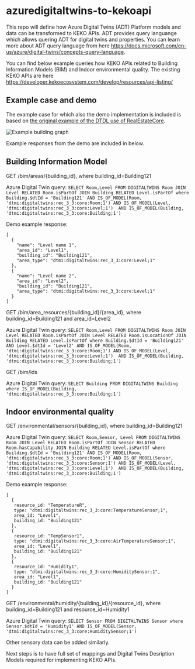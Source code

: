 # azuredigitaltwins-to-kekoapi

This repo will define how Azure Digital Twins (ADT) Platform models and data can be transformed to KEKO APIs. ADT provides query languange which allows quering ADT for digital twins and properties. You can learn more about ADT query language from here https://docs.microsoft.com/en-us/azure/digital-twins/concepts-query-language.

You can find below example queries how KEKO APIs related to Building Information Models (BIM) and Indoor environmental quality. The existing KEKO APIs are here  https://developer.kekoecosystem.com/develop/resources/api-listing/ 

## Example case and demo

The example case for which also the demo implementation is included is based on [the original example of the DTDL use of RealEstateCore](https://github.com/Azure/opendigitaltwins-building#using-realestatecore-ontology).

![Example building graph](https://drive.google.com/uc?export=view&id=1eeNp_BzVsgpMcYXhRVNfAB-aO3piO4pC)

Example responses from the demo are included in below.

## Building Information Model

GET /bim/areas/{building_id}, where building_id=Building121

Azure Digital Twin query:
`SELECT Room,Level FROM DIGITALTWINS Room JOIN Level RELATED Room.isPartOf JOIN Building RELATED Level.isPartOf where Building.$dtId = 'Building121' AND IS_OF_MODEL(Room, 'dtmi:digitaltwins:rec_3_3:core:Room;1') AND IS_OF_MODEL(Level, 'dtmi:digitaltwins:rec_3_3:core:Level;1')  AND IS_OF_MODEL(Building, 'dtmi:digitaltwins:rec_3_3:core:Building;1')`

Demo example response:
```
[
  {
    "name": "Level name 1",
    "area_id": "Level1",
    "building_id": "Building121",
    "area_type": "dtmi:digitaltwins:rec_3_3:core:Level;1"
  },
  {
    "name": "Level name 2",
    "area_id": "Level2",
    "building_id": "Building121",
    "area_type": "dtmi:digitaltwins:rec_3_3:core:Level;1"
  }
]
```

GET /bim/area_resources/{building_id}/{area_id}, where building_id=Building121 and area_id=Level2

Azure Digital Twin query:
`SELECT Room,Level FROM DIGITALTWINS Room JOIN Level RELATED Room.isPartOf JOIN Level RELATED Room.isLocationOf JOIN Building RELATED Level.isPartOf where Building.$dtId = 'Building121' AND Level.$dtId = 'Level2' AND IS_OF_MODEL(Room, 'dtmi:digitaltwins:rec_3_3:core:Room;1') AND IS_OF_MODEL(Level, 'dtmi:digitaltwins:rec_3_3:core:Level;1')  AND IS_OF_MODEL(Building, 'dtmi:digitaltwins:rec_3_3:core:Building;1')`

GET /bim/ids

Azure Digital Twin query:
`SELECT Building FROM DIGITALTWINS Building where IS_OF_MODEL(Building, 'dtmi:digitaltwins:rec_3_3:core:Building;1')`

## Indoor environmental quality

GET /environmental/sensors/{building_id}, where building_id=Building121

Azure Digital Twin query:
`SELECT Room,Sensor, Level FROM DIGITALTWINS Room JOIN Level RELATED Room.isPartOf JOIN Sensor RELATED Room.hasCapability JOIN Building RELATED Level.isPartOf where Building.$dtId = 'Building121' AND IS_OF_MODEL(Room, 'dtmi:digitaltwins:rec_3_3:core:Room;1') AND IS_OF_MODEL(Sensor, 'dtmi:digitaltwins:rec_3_3:core:Sensor;1') AND IS_OF_MODEL(Level, 'dtmi:digitaltwins:rec_3_3:core:Level;1')  AND IS_OF_MODEL(Building, 'dtmi:digitaltwins:rec_3_3:core:Building;1')`

Demo example response:
```
[
  {
   resource_id: "TemperatureR",
   type: "dtmi:digitaltwins:rec_3_3:core:TemperatureSensor;1",
   area_id: "Level1",
   building_id: "Building121"
  },
  {
   resource_id: "TempSensor1",
   type: "dtmi:digitaltwins:rec_3_3:core:AirTemperatureSensor;1",
   area_id: "Level1",
   building_id: "Building121"
  },
  {
   resource_id: "Humidity1",
   type: "dtmi:digitaltwins:rec_3_3:core:HumiditySensor;1",
   area_id: "Level1",
   building_id: "Building121"
  }
]
```

GET /environmental/humidity/{building_id}/{resource_id}, where building_id=Building121 and resource_id=Humidity1

Azure Digital Twin query:
`SELECT Sensor FROM DIGITALTWINS Sensor where Sensor.$dtId = 'Humidity1' AND IS_OF_MODEL(Sensor, 'dtmi:digitaltwins:rec_3_3:core:HumiditySensor;1')`

Other sensory data can be added similarly.

Next steps is to have full set of mappings and Digital Twins Desription Models required for implementing KEKO APIs.

